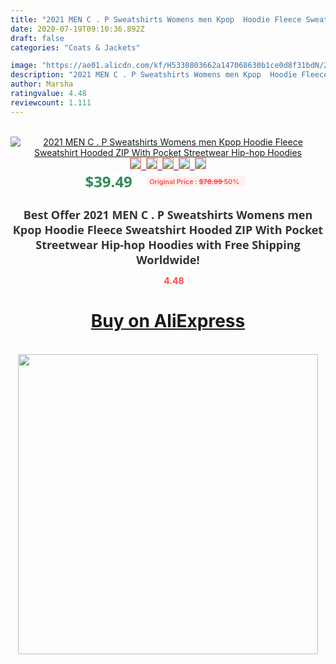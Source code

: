 ```yaml
---
title: "2021 MEN C . P Sweatshirts Womens men Kpop  Hoodie Fleece Sweatshirt Hooded ZIP With Pocket Streetwear Hip-hop Hoodies"
date: 2020-07-19T09:10:36.892Z
draft: false
categories: "Coats & Jackets"

image: "https://ae01.alicdn.com/kf/H5330803662a147068630b1ce0d8f31bdN/2021-MEN-C-P-Sweatshirts-Womens-men-Kpop-Hoodie-Fleece-Sweatshirt-Hooded-ZIP-With-Pocket-Streetwear.jpg"
description: "2021 MEN C . P Sweatshirts Womens men Kpop  Hoodie Fleece Sweatshirt Hooded ZIP With Pocket Streetwear Hip-hop Hoodies"
author: Marsha
ratingvalue: 4.48
reviewcount: 1.111
---
```

<br>
<div style="text-align: center;">
<a href="https://s.click.aliexpress.com/e/_9hqCC5" target="_blank" rel="nofollow noopener noreferrer"><img alt="2021 MEN C . P Sweatshirts Womens men Kpop  Hoodie Fleece Sweatshirt Hooded ZIP With Pocket Streetwear Hip-hop Hoodies" class="magnifier-image" src="https://ae01.alicdn.com/kf/H5330803662a147068630b1ce0d8f31bdN/2021-MEN-C-P-Sweatshirts-Womens-men-Kpop-Hoodie-Fleece-Sweatshirt-Hooded-ZIP-With-Pocket-Streetwear.jpg_640x640.jpg">
<br>
<img style="border:1px solid salmon" src="https://ae01.alicdn.com/kf/H5330803662a147068630b1ce0d8f31bdN/2021-MEN-C-P-Sweatshirts-Womens-men-Kpop-Hoodie-Fleece-Sweatshirt-Hooded-ZIP-With-Pocket-Streetwear.jpg_120x120.jpg">&nbsp;&nbsp;<img style="border:1px solid salmon" src="https://ae01.alicdn.com/kf/H5750944e27b04e4abf013a85ef44b2109/2021-MEN-C-P-Sweatshirts-Womens-men-Kpop-Hoodie-Fleece-Sweatshirt-Hooded-ZIP-With-Pocket-Streetwear.jpg_120x120.jpg">&nbsp;&nbsp;<img style="border:1px solid salmon" src="_120x120.jpg">&nbsp;&nbsp;<img style="border:1px solid salmon" src="_120x120.jpg">&nbsp;&nbsp;<img style="border:1px solid salmon" src="_120x120.jpg"></a></div><br0>
<div style="text-align: center;"><span style="background-color: white; border: 0px; box-sizing: border-box; color: seagreen; display: inline-block; font-family: &quot;open sans&quot; , &quot;arial&quot; , &quot;helvetica&quot; , sans-serif , &quot;heiti&quot;; font-size: 24px; font-stretch: inherit; font-weight: 700; line-height: inherit; margin: 0px 10px 0px 0px; padding: 0px; vertical-align: middle;">$39.49 </span>
<span style="background: rgb(255 , 241 , 241); border-radius: 3px; border: 0px; box-sizing: border-box; color: #ff4747; display: inline-block; font-family: inherit; font-size: 12px; font-stretch: inherit; font-style: inherit; font-variant: inherit; font-weight: 600; line-height: inherit; margin: 0px; padding: 2px 5px; transform: scale(0.9); vertical-align: middle;">Original Price : <b style="text-decoration: line-through;">$78.99 </b> 50%&nbsp;&nbsp;</span></div>
<h1 style="color: #333333; display: inline-block; font-family: &quot;open sans&quot; , &quot;arial&quot; , &quot;helvetica&quot; , sans-serif , &quot;heiti&quot;; font-size: 18px; font-stretch: inherit; font-weight: 700; text-align: center;">Best Offer 2021 MEN C . P Sweatshirts Womens men Kpop  Hoodie Fleece Sweatshirt Hooded ZIP With Pocket Streetwear Hip-hop Hoodies with Free Shipping Worldwide!</h1>
<div style="color: #ff4747; text-align: center;">
<img src="https://4.bp.blogspot.com/-M0ZcTcb-5uY/XleCXlxnR4I/AAAAAAAAAEc/OrjgMkXV1oMQFaCRZj5HQwOCBcu3w1FegCPcBGAYYCw/s1600/star.png" style="height: 15px;">&nbsp;<b>4.48</b></div>
<div class="button_cont" align="center"><a class="buynow_a" href="https://s.click.aliexpress.com/e/_9hqCC5" target="_blank" rel="nofollow noopener noreferrer"><H1>Buy on AliExpress</H1></a></div><br>
<div class="separator" style="clear: both; text-align: center;">
<img src="https://lh3.googleusercontent.com/-pTy5HemUv9M/XlePHvY0dAI/AAAAAAAAAE4/0nX5iRUoIWY8eMW9Dpxeirr157OZliDIgCLcBGAsYHQ/s1600/badge.gif" width="480">
</div>
